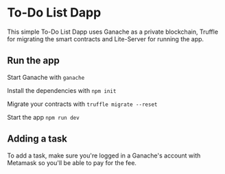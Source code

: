 # To-Do List Dapp

This simple To-Do List Dapp uses Ganache as a private blockchain, Truffle for migrating the smart contracts and Lite-Server for running the app.

## Run the app

Start Ganache with `ganache`

Install the dependencies with `npm init`

Migrate your contracts with `truffle migrate --reset`

Start the app `npm run dev`

## Adding a task

To add a task, make sure you're logged in a Ganache's account with Metamask so you'll be able to pay for the fee.
